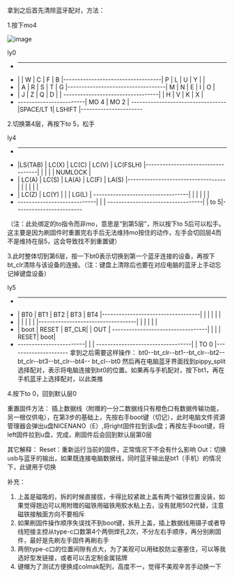 拿到之后首先清除蓝牙配对，方法：

1.按下mo4

![image](https://github.com/whisky626/zmk_keyboards/assets/129984996/0ca4ac33-1056-4bc6-abd8-b5320a9a51b8)


ly0
 * ------------------------------------------------------------------------------------------------------------------------
 * |       |   W   |   C   |   F   |   B   |-----------------------------------|      P   |   L   |   U   |   Y   |       | 
 * |   A   |   R   |   S   |   T   |   G   |-----------------------------------|      M   |   N   |   E   |   I   |   O   | 
 * |   J   |   Z   |   Q   |   D   |       | ----------------------------------|          |   H   |   V   |   K   |   X   | 
 * ------------------------|  MO 4 |  MO 2 | ----------------------------------|SPACE/LT 1|  LSHIFT |----------------------
 
2.切换第4层，再按下to 5，松手

ly4
 * --------------------------------------------------------------------------------------------------------------------------
 * |LS(TAB) |  LC(X)  |  LC(C) |  LC(V) |  LC(FSLH) |-----------------------------------|     |     |      |      | NUMLOCK | 
 * |  LC(A) |  LC(S)  |  LA(A) |  LC(F) |  LA(S)    |-----------------------------------|     |     |      |      |         | 
 * |  LC(Z) |  LC(Y)  |        |        |  LG(L)    | ----------------------------------|     |     |      |      |         | 
 * ----------------------------|        |           | ----------------------------------|     | to 5|------------------------
 
（注：此处绑定的to指令而非mo，意思是“到第5层”，所以按下to 5后可以松手。这主要是因为刷固件时重置完右手后无法维持mo按住的动作，左手会切回层4而不是维持在层5，这会导致找不到重置键）

3.此时整体切到第6层，按一下bt0表示切换到第一个蓝牙连接的设备，再按下bt_clr清除与该设备的连接。（注：键盘上清除后也要在对应电脑的蓝牙上手动忘记掉键盘设备）

 ly5
 * ---------------------------------------------------------------------------------------------------------------
 * |  BT0  |  BT1  |  BT2  |  BT3  |  BT4  |-----------------------------------|     |      |      |      |      | 
 * |       |       |       |       |       |-----------------------------------|     |      |      |      |      | 
 * |  boot | RESET | BT_CLR|       |  OUT  | ----------------------------------|     |      |      | RESET|  boot| 
 * ------------------------|       |       | ----------------------------------|     | TO 0 |---------------------
拿到之后需要这样操作：
bt0--bt_clr--bt1--bt_clr--bt2--bt_clr--bt3--bt_clr--bt4-- bt_cl--bt0
然后再在电脑蓝牙界面找到pippy_split选择配对，表示将电脑连接到bt0的位置。如果再与手机配对，按下bt1，再在手机蓝牙上选择配对，以此类推

4.按下to 0，回到默认层0


重置固件方法：
插上数据线（附赠的一分二数据线只有橙色口有数据传输功能，另一根仅供电），在第3步的基础上，先按右手boot键（切记），此时电脑文件资源管理器会弹出u盘NICENANO（E）,将right固件拉到该u盘；再按左手boot键，将left固件拉到u盘，完成，刷固件后会回到默认层第0层

其它解释：
Reset：重新运行当前的固件，正常情况下不会有什么影响
Out：切换usb与蓝牙的输出，如果既连接电脑数据线，同时蓝牙输出是bt1（手机）的情况下，此键用于切换

补充：
1.	上盖是磁吸的，拆的时候直接拔，卡得比较紧故上盖有两个磁铁位置没装，如果觉得翘边可以用附赠的磁铁用磁铁用胶水粘上去，没有就用502代替，注意磁铁接触面方向不要相斥
2.	如果刷固件操作顺序失误找不到boot键，拆开上盖，插上数据线用镊子或者导线短接主控从type-c口数第4个两侧焊孔2次，不分左右手顺序，再分别刷固件，最好是先刷左手固件再刷右手
3.	两侧type-c口的位置间隙有点大，为了美观可以用硅胶防尘塞塞住，可以等我选好型发链接，或者可以去定制金属铭牌
4.	键帽为了测试方便换成colmak配列，高度不一，觉得不美观辛苦手动换一下
